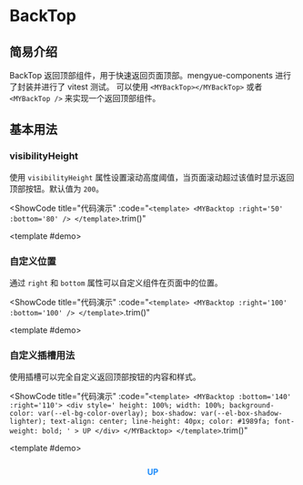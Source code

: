 # BackTop

## 简易介绍
BackTop 返回顶部组件，用于快速返回页面顶部。mengyue-components 进行了封装并进行了 vitest 测试。
可以使用 `<MYBackTop></MYBackTop>` 或者 `<MYBackTop />` 来实现一个返回顶部组件。

## 基本用法

### visibilityHeight
使用 `visibilityHeight` 属性设置滚动高度阈值，当页面滚动超过该值时显示返回顶部按钮。默认值为 `200`。

<ShowCode
  title="代码演示"
  :code="`
<template>
  <MYBacktop :right='50' :bottom='80' />
</template>
  `.trim()"
>
  <template #demo>
    <MYBacktop :right="50" :bottom="80" />
  </template>
</ShowCode>

### 自定义位置
通过 `right` 和 `bottom` 属性可以自定义组件在页面中的位置。

<ShowCode
  title="代码演示"
  :code="`
<template>
  <MYBacktop :right='100' :bottom='100' />
</template>
  `.trim()"
>
  <template #demo>
    <MYBacktop :right="100" :bottom="100" />
  </template>
</ShowCode>

### 自定义插槽用法
使用插槽可以完全自定义返回顶部按钮的内容和样式。

<ShowCode
  title="代码演示"
  :code="`
<template>
  <MYBacktop :bottom='140' :right='110'>
    <div
      style='
        height: 100%;
        width: 100%;
        background-color: var(--el-bg-color-overlay);
        box-shadow: var(--el-box-shadow-lighter);
        text-align: center;
        line-height: 40px;
        color: #1989fa;
        font-weight: bold;
      '
    >
      UP
    </div>
  </MYBacktop>
</template>
  `.trim()"
>
  <template #demo>
    <MYBacktop :bottom="140" :right="110">
      <div
        style="
          height: 100%;
          width: 100%;
          background-color: var(--el-bg-color-overlay);
          box-shadow: var(--el-box-shadow-lighter);
          text-align: center;
          line-height: 40px;
          color: #1989fa;
          font-weight: bold;
        "
      >
        UP
      </div>
    </MYBacktop>
  </template>
</ShowCode>

## API 参考

### Props
| 参数          | 说明         | 类型     | 可选值                              | 默认值  |
|--------------|-------------|---------|-----------------------------------|--------|
| visibilityHeight  | 滚动高度阈值，超过该值显示按钮 | number  | — | `200`  |
| right  | 距离右侧的距离 | number \| string  | — | `40`  |
| bottom  | 距离底部的距离 | number \| string  | — | `40`  |
| target  | 监听滚动的目标元素 | string  | — | `''`  |

### 类型定义
```typescript
interface BackTopProps {
  visibilityHeight?: number;
  right?: string | number;
  bottom?: string | number;
  target?: string;
}
```
<script setup>
import MYBacktop from '../../packages/components/backtop/src/backtop.vue'
</script>